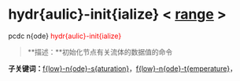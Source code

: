 # hydr{aulic}-init{ialize}  < [range](range/) >
pcdc n{ode} <span style='color: red;'>hydr{aulic}-init{ialize}</span>
> **描述：**初始化节点有关流体的数据值的命令

**子关键词：**[f{low}-n{ode}-s{aturation}](n{ode}/hydr{aulic}-init{ialize}/f{low}-n{ode}-s{aturation}/)，[f{low}-n{ode}-t{emperature}](n{ode}/hydr{aulic}-init{ialize}/f{low}-n{ode}-t{emperature}/)，
